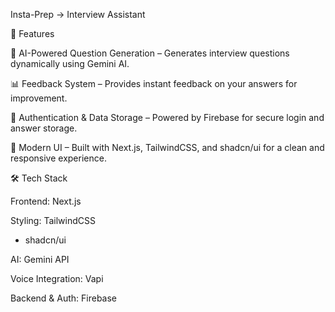 Insta-Prep -> Interview Assistant



🚀 Features

🤖 AI-Powered Question Generation – Generates interview questions dynamically using Gemini AI.


📊 Feedback System – Provides instant feedback on your answers for improvement.


🔐 Authentication & Data Storage – Powered by Firebase for secure login and answer storage.

🎨 Modern UI – Built with Next.js, TailwindCSS, and shadcn/ui for a clean and responsive experience.

🛠️ Tech Stack

Frontend: Next.js

Styling: TailwindCSS
 + shadcn/ui

AI: Gemini API

Voice Integration: Vapi

Backend & Auth: Firebase

